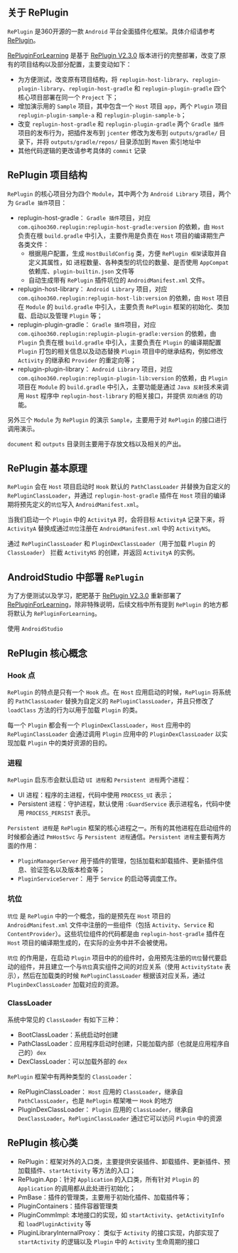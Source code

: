 ## 关于 RePlugin

`RePlugin` 是360开源的一款 `Android` 平台全面插件化框架。具体介绍请参考 [RePlugin](https://github.com/Qihoo360/RePlugin/blob/dev/README_CN.md)。

 [RePluginForLearning](https://github.com/fiissh/RePluginForLearning) 是基于 [RePlugin V2.3.0](https://github.com/Qihoo360/RePlugin/releases/tag/v2.3.0) 版本进行的完整部署，改变了原有的项目结构以及部分配置，主要变动如下：

* 为方便测试，改变原有项目结构，将 `replugin-host-library`、`replugin-plugin-library`、`replugin-host-gradle` 和 `replugin-plugin-gradle` 四个核心项目部署在同一个 `Project` 下；
* 增加演示用的 `Sample` 项目，其中包含一个 `Host` 项目 `app`，两个 `Plugin` 项目 `replugin-plugin-sample-a` 和 `replugin-plugin-sample-b`；
* 改变 `replugin-host-gradle` 和 `replugin-plugin-gradle` 两个 `Gradle 插件` 项目的发布行为，把插件发布到 `jcenter` 修改为发布到 `outputs/gradle/` 目录下，并将 `outputs/gradle/repos/` 目录添加到 `Maven` 索引地址中
* 其他代码逻辑的更改请参考具体的 `commit` 记录

## RePlugin 项目结构

`RePlugin` 的核心项目分为四个 `Module`，其中两个为 `Android Library` 项目，两个为 `Gradle 插件`项目：

* replugin-host-gradle： `Gradle 插件`项目，对应 `com.qihoo360.replugin:replugin-host-gradle:version` 的依赖，由 `Host` 负责在根 `build.gradle` 中引入，主要作用是负责在 `Host` 项目的编译期生产各类文件：
    * 根据用户配置，生成 `HostBuildConfig` 类，方便 `RePlugin 框架`读取并自定义其属性，如 进程数量、各种类型的坑位的数量、是否使用 `AppCompat` 依赖库、`plugin-builtin.json` 文件等
    * 自动生成带有 `RePlugin` 插件坑位的 `AndroidManifest.xml` 文件。
* replugin-host-library： `Android Library` 项目，对应 `com.qihoo360.replugin:replugin-host-lib:version` 的依赖，由 `Host` 项目在 `Module` 的 `build.gradle` 中引入，主要负责 `RePlugin` 框架的初始化、类加载、启动以及管理 `Plugin` 等；
* replugin-plugin-gradle： `Gradle 插件`项目，对应 `com.qihoo360.replugin:replugin-plugin-gradle:version` 的依赖，由 `Plugin` 负责在根 `build.gradle` 中引入，主要负责在 `Plugin` 的编译期配置 `Plugin` 打包的相关信息以及动态替换 `Plugin` 项目中的继承结构，例如修改 `Activity` 的继承和 `Provider` 的重定向等；
* replugin-plugin-library： `Android Library` 项目，对应 `com.qihoo360.replugin:replugin-plugin-lib:version` 的依赖，由 `Plugin` 项目在 `Module` 的 `build.gradle` 中引入，主要功能是通过 `Java 反射`技术来调用 `Host` 程序中 `replugin-host-library` 的相关接口，并提供 `双向通信` 的功能。

另外三个 `Module` 为 `RePlugin` 的演示 `Sample`，主要用于对 `RePlugin` 的接口进行调用演示。

`document` 和 `outputs` 目录则主要用于存放文档以及相关的产出。

## RePlugin 基本原理

`RePlugin` 会在 `Host` 项目启动时 `Hook` 默认的 `PathClassLoader` 并替换为自定义的 `RePluginClassLoader`，并通过 `replugin-host-gradle` 插件在 `Host` 项目的编译期将预先定义的`坑位`写入 `AndroidManifest.xml`。

当我们启动一个 `Plugin` 中的 `ActivityA` 时，会将目标 `ActivityA` 记录下来，将 `ActivityA` 替换成通过`坑位`注册在 `AndroidManifest.xml` 中的 `ActivityNS`。

通过 `RePluginClassLoader` 和 `PluginDexClassLoader`（用于加载 `Plugin` 的 `ClassLoader`） 拦截 `ActivityNS` 的创建，并返回 `ActivityA` 的实例。

## AndroidStudio 中部署 `RePlugin`

为了方便测试以及学习，肥肥基于 [RePlugin V2.3.0](https://github.com/Qihoo360/RePlugin) 重新部署了 [RePluginForLearning](https://github.com/fiissh/RePluginForLearning)，除非特殊说明，后续文档中所有提到 `RePlugin` 的地方都将默认为 `RePluginForLearning`。

使用 `AndroidStudio` 

## RePlugin 核心概念

### Hook 点

`RePlugin` 的特点是只有一个 `Hook` 点。在 `Host` 应用启动的时候，`RePlugin` 将系统的 `PathClassLoader` 替换为自定义的 `RePluginClassLoader`，并且只修改了 `loadClass` 方法的行为以用于加载 `Plugin` 的类。

每一个 `Plugin` 都会有一个 `PluginDexClassLoader`，`Host` 应用中的 `RePluginClassLoader` 会通过调用 `Plugin` 应用中的 `PluginDexClassLoader` 以实现加载 `Plugin` 中的类好资源的目的。

### 进程

`RePlugin` 启东市会默认启动 `UI 进程`和 `Persistent 进程`两个进程：

* UI 进程：程序的主进程，代码中使用 `PROCESS_UI` 表示；
* Persistent 进程：守护进程，默认使用 `:GuardService` 表示进程名，代码中使用 `PROCESS_PERSIST` 表示。

`Persistent 进程`是 `RePlugin` 框架的核心进程之一。所有的其他进程在启动组件的时候都会通过 `PmHostSvc` 与 `Persistent 进程`通信。`Persistent 进程`主要有两方面的作用：

* `PluginManagerServer` 用于插件的管理，包括加载和卸载插件、更新插件信息、验证签名以及版本检查等；
* `PluginServiceServer`： 用于 `Service` 的启动等调度工作。

### 坑位

`坑位` 是 `RePlugin` 中的一个概念，指的是预先在 `Host` 项目的 `AndroidManifest.xml` 文件中注册的一些组件（包括 `Activity`、`Service` 和 `ContentProvider`）。这些坑位组件的代码都是由 `replugin-host-gradle` 插件在 `Host` 项目的编译期生成的，在实际的业务中并不会被使用。

`坑位` 的作用是，在启动 `Plugin` 项目中的的组件时，会用预先注册的`坑位`替代要启动的组件，并且建立一个与`坑位`真实组件之间的对应关系（使用 `ActivityState` 表示），然后在加载类的时候 `RePluginClassLoader` 根据该对应关系，通过 `PluginDexClassLoader` 加载对应的资源。

### ClassLoader

系统中常见的 `ClassLoader` 有如下三种：

* BootClassLoader：系统启动时创建
* PathClassLoader：应用程序启动时创建，只能加载内部（也就是应用程序自己的）`dex`
* DexClassLoader：可以加载外部的 `dex`

`RePlugin` 框架中有两种类型的 `ClassLoader`：

* RePluginClassLoader： `Host` 应用的 `ClassLoader`，继承自 `PathClassLoader`，也是 `RePlugin` 框架唯一 `Hook` 的地方
* PluginDexClassLoader： `Plugin` 应用的 `ClassLoader`，继承自 `DexClassLoader`。`RePluginClassLoader` 通过它可以访问 `Plugin` 中的资源

## RePlugin 核心类

* RePlugin：框架对外的入口类，主要提供安装插件、卸载插件、更新插件、预加载插件、`startActivity` 等方法的入口；
* RePlugin.App：针对 `Application` 的入口类，所有针对 `Plugin` 的 `Application` 的调用都从此处进行初始化；
* PmBase：插件的管理类，主要用于初始化插件、加载插件等；
* PluginContainers：插件容器管理类
* PluginCommImpl: 本地接口的实现，如 `startActivity`、`getActivityInfo` 和 `loadPluginActivity` 等
* PluginLibraryInternalProxy： 类似于 `Activity` 的接口实现，内部实现了 `startActivity` 的逻辑以及 `Plugin` 中的 `Activity` 生命周期的接口
